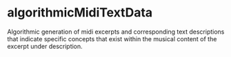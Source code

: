 # algorithmicMidiTextData
Algorithmic generation of midi excerpts and corresponding text descriptions that indicate specific concepts that exist within the musical content of the excerpt under description.
